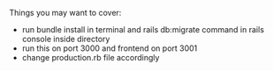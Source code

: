 
Things you may want to cover:

* run bundle install in terminal and rails db:migrate command in rails console inside directory
* run this on port 3000 and frontend on port 3001
* change production.rb file accordingly
  
